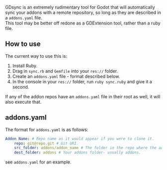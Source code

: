GDsync is an extremely rudimentary tool for Godot that will automatically sync your addons with a remote repository, so long as they are described in a `addons.yaml` file.  
This tool may be better off redone as a GDExtension tool, rather than a ruby file.
## How to use

The current way to use this is:  

1. Install Ruby.
2. Drag in `sync.rb` and `Gemfile` into your `res://` folder.
3. Create an `addons.yaml` file - format described below.
4. In the console in your `res://` folder, run `ruby sync.ruby` and give it a second.

If any of the addon repos have an `addons.yaml` file in their root as well, it will also execute that.

## addons.yaml

The format for `addons.yaml` is as follows:

```yaml
Addon Name: # Repo name as it would appear if you were to clone it.
	repo: git@repo.git # Git URI.
	src_folder: addons/addon_name # The folder in the repo where the addon is- usually in the addons folder. 
	dest_folder: addons # Your addons folder- usually addons.
```

see `addons.yaml` for an example.
